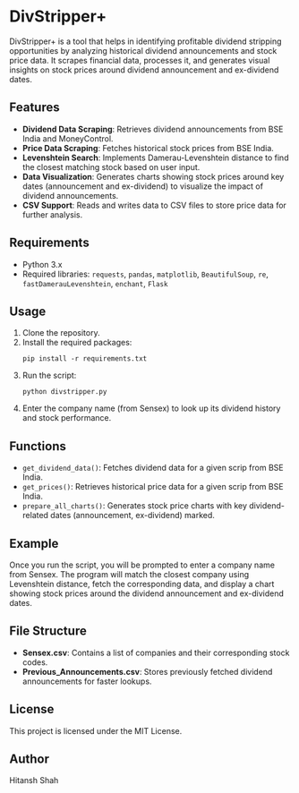 # DivStripper+

DivStripper+ is a tool that helps in identifying profitable dividend stripping opportunities by analyzing historical dividend announcements and stock price data. It scrapes financial data, processes it, and generates visual insights on stock prices around dividend announcement and ex-dividend dates.

## Features
- **Dividend Data Scraping**: Retrieves dividend announcements from BSE India and MoneyControl.
- **Price Data Scraping**: Fetches historical stock prices from BSE India.
- **Levenshtein Search**: Implements Damerau-Levenshtein distance to find the closest matching stock based on user input.
- **Data Visualization**: Generates charts showing stock prices around key dates (announcement and ex-dividend) to visualize the impact of dividend announcements.
- **CSV Support**: Reads and writes data to CSV files to store price data for further analysis.
  
## Requirements
- Python 3.x
- Required libraries: `requests`, `pandas`, `matplotlib`, `BeautifulSoup`, `re`, `fastDamerauLevenshtein`, `enchant`, `Flask`

## Usage

1. Clone the repository.
2. Install the required packages:
    ```
    pip install -r requirements.txt
    ```
3. Run the script:
    ```
    python divstripper.py
    ```
4. Enter the company name (from Sensex) to look up its dividend history and stock performance.

## Functions
- `get_dividend_data()`: Fetches dividend data for a given scrip from BSE India.
- `get_prices()`: Retrieves historical price data for a given scrip from BSE India.
- `prepare_all_charts()`: Generates stock price charts with key dividend-related dates (announcement, ex-dividend) marked.
  
## Example
Once you run the script, you will be prompted to enter a company name from Sensex. The program will match the closest company using Levenshtein distance, fetch the corresponding data, and display a chart showing stock prices around the dividend announcement and ex-dividend dates.

## File Structure
- **Sensex.csv**: Contains a list of companies and their corresponding stock codes.
- **Previous_Announcements.csv**: Stores previously fetched dividend announcements for faster lookups.

## License
This project is licensed under the MIT License.

## Author
Hitansh Shah

